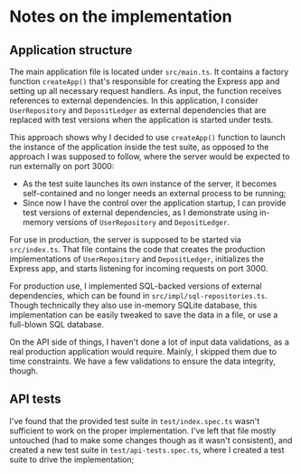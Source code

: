 # Notes on the implementation 

## Application structure 

The main application file is located under `src/main.ts`. It contains a factory function `createApp()` that's responsible for creating the Express app and setting up all necessary request handlers. As input, the function receives references to external dependencies. In this application, I consider `UserRepository` and `DepositLedger` as external dependencies that are replaced with test versions when the application is started under tests. 

This approach shows why I decided to use `createApp()` function to launch the instance of the application inside the test suite, as opposed to the approach I was supposed to follow, where the server would be expected to run externally on port 3000: 

- As the test suite launches its own instance of the server, it becomes self-contained and no longer needs an external process to be running; 
- Since now I have the control over the application startup, I can provide test versions of external dependencies, as I demonstrate using in-memory versions of `UserRepository` and `DepositLedger`. 

For use in production, the server is supposed to be started via `src/index.ts`. That file contains the code that creates the production implementations of `UserRepository` and `DepositLedger`, initializes the Express app, and starts listening for incoming requests on port 3000. 

For production use, I implemented SQL-backed versions of external dependencies, which can be found in `src/impl/sql-repositories.ts`. Though technically they also use in-memory SQLite database, this implementation can be easily tweaked to save the data in a file, or use a full-blown SQL database. 

On the API side of things, I haven't done a lot of input data validations, as a real production application would require. Mainly, I skipped them due to time constraints. We have a few validations to ensure the data integrity, though. 

## API tests

I've found that the provided test suite in `test/index.spec.ts` wasn't sufficient to work on the proper implementation. I've left that file mostly untouched (had to make some changes though as it wasn't consistent), and created a new test suite in `test/api-tests.spec.ts`, where I created a test suite to drive the implementation; 

